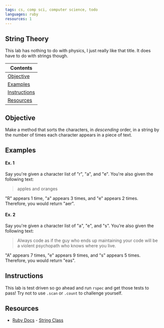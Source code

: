 ```yaml
---
tags: cs, comp sci, computer science, todo
languages: ruby
resources: 1
---
```


## String Theory

This lab has nothing to do with physics, I just really like that title. It does have to do with strings though.

|Contents|
|--------|
|[Objective](#objective)|
|[Examples](#examples)|
|[Instructions](#instructions)|
|[Resources](#resources)|

## Objective

Make a method that sorts the characters, in *descending* order, in a string by the number of times each character appears in a piece of text. 

## Examples

#### Ex. 1

Say you're given a character list of "r", "a", and "e". You're also given the following text:

> apples and oranges

"R" appears 1 time, "a" appears 3 times, and "e" appears 2 times. Therefore, you would return "aer".

#### Ex. 2

Say you're given a character list of "a", "e", and "s". You're also given the following text:

> Always code as if the guy who ends up maintaining your code 
> will be a violent psychopath who knows where you live.

"A" appears 7 times, "e" appears 9 times, and "s" appears 5 times. Therefore, you would return "eas".

## Instructions

This lab is test driven so go ahead and run `rspec` and get those tests to pass! Try not to use `.scan` or `.count` to challenge yourself.

## Resources
* [Ruby Docs](http://www.ruby-doc.org/) - [String Class](http://www.ruby-doc.org/core-2.1.2/String.html)
